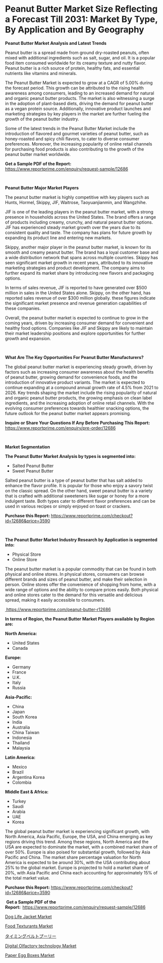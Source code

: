 <p><h1>Peanut Butter Market Size Reflecting a Forecast Till 2031: Market By Type, By Application and By Geography</h1></p><p><strong>Peanut Butter Market Analysis and Latest Trends</strong></p>
<p><p>Peanut butter is a spread made from ground dry-roasted peanuts, often mixed with additional ingredients such as salt, sugar, and oil. It is a popular food item consumed worldwide for its creamy texture and nutty flavor. Peanut butter is a rich source of protein, healthy fats, and essential nutrients like vitamins and minerals.</p><p>The Peanut Butter Market is expected to grow at a CAGR of 5.00% during the forecast period. This growth can be attributed to the rising health awareness among consumers, leading to an increased demand for natural and organic peanut butter products. The market is also witnessing a surge in the adoption of plant-based diets, driving the demand for peanut butter as a vegan protein source. Additionally, innovative product launches and marketing strategies by key players in the market are further fueling the growth of the peanut butter industry.</p><p>Some of the latest trends in the Peanut Butter Market include the introduction of flavored and gourmet varieties of peanut butter, such as honey-roasted and spicy chili flavors, to cater to diverse consumer preferences. Moreover, the increasing popularity of online retail channels for purchasing food products is also contributing to the growth of the peanut butter market worldwide.</p></p>
<p><strong>Get a Sample PDF of the Report:&nbsp;</strong> <a href="https://www.reportprime.com/enquiry/request-sample/12686">https://www.reportprime.com/enquiry/request-sample/12686</a></p>
<p>&nbsp;</p>
<p><strong>Peanut Butter Major Market Players</strong></p>
<p><p>The peanut butter market is highly competitive with key players such as Hunts, Hormel, Skippy, JIF, Waitrose, Taoyuanjianmin, and Wangzhihe. </p><p>JIF is one of the leading players in the peanut butter market, with a strong presence in households across the United States. The brand offers a range of products including creamy, crunchy, and natural peanut butter options. JIF has experienced steady market growth over the years due to its consistent quality and taste. The company has plans for future growth by expanding its product line and entering new markets.</p><p>Skippy, another major player in the peanut butter market, is known for its smooth and creamy peanut butter. The brand has a loyal customer base and a wide distribution network that spans across multiple countries. Skippy has seen significant market growth in recent years, attributed to its innovative marketing strategies and product development. The company aims to further expand its market share by introducing new flavors and packaging options.</p><p>In terms of sales revenue, JIF is reported to have generated over $500 million in sales in the United States alone. Skippy, on the other hand, has reported sales revenue of over $300 million globally. these figures indicate the significant market presence and revenue generation capabilities of these companies.</p><p>Overall, the peanut butter market is expected to continue to grow in the coming years, driven by increasing consumer demand for convenient and healthy food options. Companies like JIF and Skippy are likely to maintain their market leadership positions and explore opportunities for further growth and expansion.</p></p>
<p>&nbsp;</p>
<p><strong>What Are The Key Opportunities For Peanut Butter Manufacturers?</strong></p>
<p><p>The global peanut butter market is experiencing steady growth, driven by factors such as increasing consumer awareness about the health benefits of peanut butter, growing demand for convenience foods, and the introduction of innovative product variants. The market is expected to continue expanding at a compound annual growth rate of 4.5% from 2021 to 2026. Key trends shaping the market include the rising popularity of natural and organic peanut butter products, the growing emphasis on clean label ingredients, and the increasing adoption of online retail channels. With the evolving consumer preferences towards healthier snacking options, the future outlook for the peanut butter market appears promising.</p></p>
<p><strong>Inquire or Share Your Questions If Any Before Purchasing This Report:</strong> <a href="https://www.reportprime.com/enquiry/pre-order/12686">https://www.reportprime.com/enquiry/pre-order/12686</a></p>
<p>&nbsp;</p>
<p><strong>Market Segmentation</strong></p>
<p><strong>The Peanut Butter Market Analysis by types is segmented into:</strong></p>
<p><ul><li>Salted Peanut Butter</li><li>Sweet Peanut Butter</li></ul></p>
<p><p>Salted peanut butter is a type of peanut butter that has salt added to enhance the flavor profile. It is popular for those who enjoy a savory twist on the classic spread. On the other hand, sweet peanut butter is a variety that is crafted with additional sweeteners like sugar or honey for a more indulgent taste. Both types cater to different flavor preferences and can be used in various recipes or simply enjoyed on toast or crackers.</p></p>
<p><strong>Purchase this Report:&nbsp;</strong><a href="https://www.reportprime.com/checkout?id=12686&price=3590">https://www.reportprime.com/checkout?id=12686&price=3590</a></p>
<p>&nbsp;</p>
<p><strong>The Peanut Butter Market Industry Research by Application is segmented into:</strong></p>
<p><ul><li>Physical Store</li><li>Online Store</li></ul></p>
<p><p>The peanut butter market is a popular commodity that can be found in both physical and online stores. In physical stores, consumers can browse different brands and sizes of peanut butter, and make their selection in person. Online stores offer the convenience of shopping from home, with a wide range of options and the ability to compare prices easily. Both physical and online stores cater to the demand for this versatile and delicious spread, making it easily accessible to consumers.</p></p>
<p><a href="https://www.reportprime.com/peanut-butter-r12686">&nbsp;https://www.reportprime.com/peanut-butter-r12686</a></p>
<p><strong>In terms of Region, the Peanut Butter Market Players available by Region are:</strong></p>
<p>
    <p> <strong> North America: </strong>
        <ul>
            <li>United States</li>
            <li>Canada</li>
        </ul>
        </p> 
    <p> <strong> Europe: </strong>
        <ul>
            <li>Germany</li>
            <li>France</li>
            <li>U.K.</li>
            <li>Italy</li>
            <li>Russia</li>
        </ul>
        </p> 
    <p> <strong> Asia-Pacific: </strong>
        <ul>
            <li>China</li>
            <li>Japan</li>
            <li>South Korea</li>
            <li>India</li>
            <li>Australia</li>
            <li>China Taiwan</li>
            <li>Indonesia</li>
            <li>Thailand</li>
            <li>Malaysia</li>
        </ul>
        </p> 
    <p> <strong> Latin America: </strong>
        <ul>
            <li>Mexico</li>
            <li>Brazil</li>
            <li>Argentina Korea</li>
            <li>Colombia</li>
        </ul>
        </p> 
    <p> <strong> Middle East & Africa: </strong>
        <ul>
            <li>Turkey</li>
            <li>Saudi</li>
            <li>Arabia</li>
            <li>UAE</li>
            <li>Korea</li>
        </ul>
    </p>
    </p>
<p><p>The global peanut butter market is experiencing significant growth, with North America, Asia Pacific, Europe, the USA, and China emerging as key regions driving this trend. Among these regions, North America and the USA are expected to dominate the market, with a combined market share of over 50%. Europe is also poised for substantial growth, followed by Asia Pacific and China. The market share percentage valuation for North America is expected to be around 30%, with the USA contributing about 25% to the global market. Europe is projected to hold a market share of 20%, with Asia Pacific and China each accounting for approximately 15% of the total market value.</p></p>
<p><strong>Purchase this Report: </strong><a href="https://www.reportprime.com/checkout?id=12686&price=3590">https://www.reportprime.com/checkout?id=12686&price=3590</a></p>
<p>&nbsp;<strong>Get a Sample PDF of the Report:&nbsp;&nbsp;</strong><a href="https://www.reportprime.com/enquiry/request-sample/12686">https://www.reportprime.com/enquiry/request-sample/12686</a></p>
<p><strong></strong></p>
<p><p><a href="https://issuu.com/reportprime-2/docs/dog-life-jacket-market-size-2030.pptx">Dog Life Jacket Market</a></p><p><a href="https://github.com/DeonteStanton2023/Market-Research-Report-List-1/blob/main/food-texturants-market.md">Food Texturants Market</a></p><p><a href="https://github.com/EmoryYundt1935/Market-Research-Report-List-1/blob/main/473829474688.md">タイミングベルトプーリー</a></p><p><a href="https://www.linkedin.com/pulse/digital-olfactory-technology-market-competitive-analysis-trends-zsh8c">Digital Olfactory technology Market</a></p><p><a href="https://issuu.com/reportprime-2/docs/paper-egg-boxes-market-size-2030.pptx">Paper Egg Boxes Market</a></p></p>